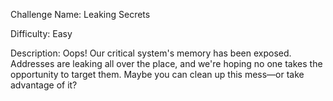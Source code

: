 Challenge Name: Leaking Secrets

Difficulty: Easy

Description:
Oops! Our critical system's memory has been exposed. Addresses are leaking all over the place, and we're hoping no one takes the opportunity to target them. Maybe you can clean up this mess—or take advantage of it?
